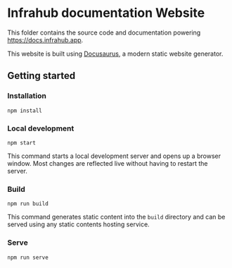 # Infrahub documentation Website

This folder contains the source code and documentation powering https://docs.infrahub.app.

This website is built using [Docusaurus](https://docusaurus.io/), a modern static website generator.

## Getting started

### Installation

```shell
npm install
```

### Local development

```shell
npm start
```

This command starts a local development server and opens up a browser window. Most changes are reflected live without having to restart the server.

### Build

```shell
npm run build
```

This command generates static content into the `build` directory and can be served using any static contents hosting service.

### Serve

```shell
npm run serve
```
